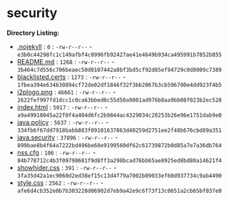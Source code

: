security
========

**Directory Listing:**

 - [.nojekyll](.nojekyll) : `0` : `-rw-r--r--` - `e3b0c44298fc1c149afbf4c8996fb92427ae41e4649b934ca495991b7852b855`
 - [README.md](README.md) : `1268` : `-rw-r--r--` - `3b464c7d556c706beaec50d0107442a8bf3bd5cf92d85ef94729c0d8009c7389`
 - [blacklisted.certs](blacklisted.certs) : `1273` : `-rw-r--r--` - `1fbea394e634630894cf72de02df1846f32f3bb2067b3cb596700e4dd923f4b5`
 - [i2plogo.png](i2plogo.png) : `46661` : `-rw-r--r--` - `2622fef997fd1dcc1c0ca63bbed0c55d50a9001ad976b8aa9bb08f023b2ec528`
 - [index.html](index.html) : `5017` : `-rw-r--r--` - `a9a49918045a22f0f4a404d6fc2b9844ac4329034c20253b26e96e1751dab9e0`
 - [java.policy](java.policy) : `5637` : `-rw-r--r--` - `334fb6f67dd7918babb883f09101637863d40259d2751ee2f48b676cbd89a351`
 - [java.security](java.security) : `37896` : `-rw-r--r--` - `899bae8b4f64a7222bd496be60e9199560df62c61739872b0d85a7e7a36db764`
 - [nss.cfg](nss.cfg) : `106` : `-rw-r--r--` - `84b778712c4b3f09798681f9d8ff3a298bcad76bb65ae8925ed8bd80a14621f4`
 - [showhider.css](showhider.css) : `391` : `-rw-r--r--` - `3fa35d42a1ec9060d2ed38ef15c13d4f79a7002b09033ef60d937734c9ab4490`
 - [style.css](style.css) : `2562` : `-rw-r--r--` - `afe6d4cb352e0b7b303228d06902d7eb9a42e9c6f73f13c0651a2cb65bf037e0`

